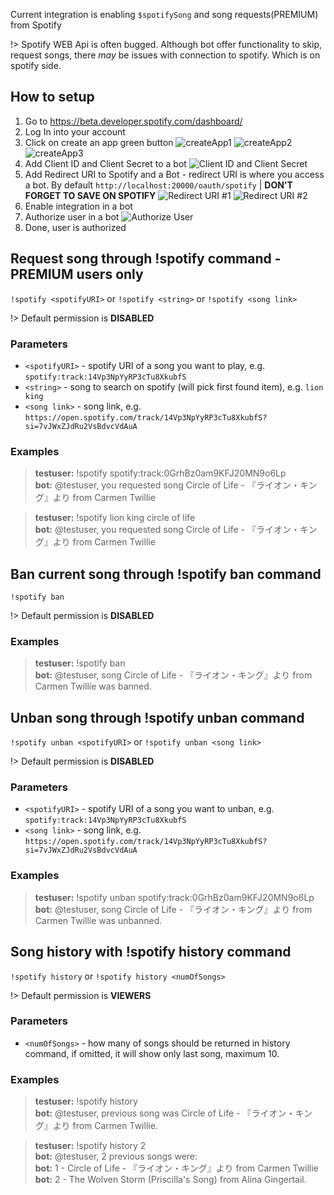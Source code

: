 Current integration is enabling `$spotifySong` and song requests(PREMIUM) from Spotify

!> Spotify WEB Api is often bugged. Although bot offer functionality to skip,
   request songs, there *may* be issues with connection to spotify. Which is on spotify
   side.

## How to setup

1. Go to https://beta.developer.spotify.com/dashboard/
2. Log In into your account
3. Click on create an app green button
   ![createApp1](https://drive.google.com/uc?id=1WbR_RqRETTaie-zZoC2X-AgQYYMM96ly)
   ![createApp2](https://drive.google.com/uc?id=1mDZQPWRnYsgwy24r28_Co412SCyLBsAL)
   ![createApp3](https://drive.google.com/uc?id=1sl2gbLEOKAYHO8zr3toQEByrPbGjhtrw)
4. Add Client ID and Client Secret to a bot
   ![Client ID and Client Secret](https://drive.google.com/uc?id=1Ro3zLLn2BuzD7zACllR9EHKQPvkKcbTR)
5. Add Redirect URI to Spotify and a Bot - redirect URI is where you access a bot.
   By default `http://localhost:20000/oauth/spotify` | **DON'T FORGET TO SAVE ON SPOTIFY**
   ![Redirect URI #1](https://drive.google.com/uc?id=1JZ-z48F1g85hEqWvRZYfg54-QP8tIitl)
   ![Redirect URI #2](https://drive.google.com/uc?id=1-4fzHmhc6Wzc9c0ez8vTEVWe0DcniWWl)
6. Enable integration in a bot
7. Authorize user in a bot
   ![Authorize User](https://drive.google.com/uc?id=1c7O85ZxLfCMdFuUYyn7LzYKtVeA6S_av)
8. Done, user is authorized

## Request song through !spotify command - PREMIUM users only

`!spotify <spotifyURI>` or `!spotify <string>` or `!spotify <song link>`

!> Default permission is **DISABLED**

### Parameters

- `<spotifyURI>` -  spotify URI of a song you want to play, e.g. `spotify:track:14Vp3NpYyRP3cTu8XkubfS`
- `<string>` - song to search on spotify (will pick first found item), e.g.
  `lion king`
- `<song link>` - song link, e.g.
  `https://open.spotify.com/track/14Vp3NpYyRP3cTu8XkubfS?si=7vJWxZJdRu2VsBdvcVdAuA`

### Examples

<blockquote>
  <strong>testuser:</strong> !spotify spotify:track:0GrhBz0am9KFJ20MN9o6Lp <br>
  <strong>bot:</strong> @testuser, you requested song
  Circle of Life - 『ライオン・キング』より from Carmen Twillie
</blockquote>

<blockquote>
  <strong>testuser:</strong> !spotify lion king circle of life <br>
  <strong>bot:</strong> @testuser, you requested song
  Circle of Life - 『ライオン・キング』より from Carmen Twillie
</blockquote>

## Ban current song through !spotify ban command

`!spotify ban`

!> Default permission is **DISABLED**

### Examples

<blockquote>
  <strong>testuser:</strong> !spotify ban<br>
  <strong>bot:</strong> @testuser, song
  Circle of Life - 『ライオン・キング』より from Carmen Twillie was banned.
</blockquote>

## Unban song through !spotify unban command

`!spotify unban <spotifyURI>` or `!spotify unban <song link>`

!> Default permission is **DISABLED**

### Parameters

- `<spotifyURI>` -  spotify URI of a song you want to unban, e.g. `spotify:track:14Vp3NpYyRP3cTu8XkubfS`
- `<song link>` - song link, e.g.
  `https://open.spotify.com/track/14Vp3NpYyRP3cTu8XkubfS?si=7vJWxZJdRu2VsBdvcVdAuA`

### Examples

<blockquote>
  <strong>testuser:</strong> !spotify unban spotify:track:0GrhBz0am9KFJ20MN9o6Lp<br>
  <strong>bot:</strong> @testuser, song
  Circle of Life - 『ライオン・キング』より from Carmen Twillie was unbanned.
</blockquote>

## Song history with !spotify history command

`!spotify history` or `!spotify history <numOfSongs>`

!> Default permission is **VIEWERS**

### Parameters

- `<numOfSongs>` - how many of songs should be returned in history command, if
  omitted, it will show only last song, maximum 10.

### Examples

<blockquote>
  <strong>testuser:</strong> !spotify history<br>
  <strong>bot:</strong> @testuser, previous song was
  Circle of Life - 『ライオン・キング』より from Carmen Twillie.
</blockquote>


<blockquote>
  <strong>testuser:</strong> !spotify history 2<br>
  <strong>bot:</strong> @testuser, 2 previous songs were:<br>
  <strong>bot:</strong> 1 - Circle of Life - 『ライオン・キング』より from Carmen Twillie<br>
  <strong>bot:</strong> 2 - The Wolven Storm (Priscilla's Song) from Alina Gingertail.
</blockquote>
